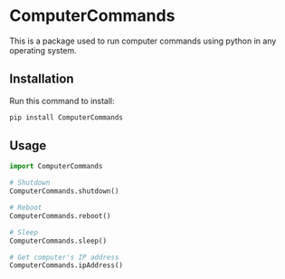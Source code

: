 # ComputerCommands

This is a package used to run computer commands using python
in any operating system.

## Installation

Run this command to install:
```python
pip install ComputerCommands
```

## Usage

```python
import ComputerCommands

# Shutdown
ComputerCommands.shutdown()

# Reboot
ComputerCommands.reboot()

# Sleep
ComputerCommands.sleep()

# Get computer's IP address
ComputerCommands.ipAddress()
```
